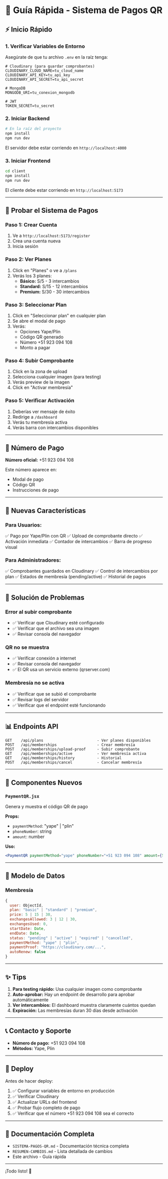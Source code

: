 # 🚀 Guía Rápida - Sistema de Pagos QR

## ⚡ Inicio Rápido

### 1. Verificar Variables de Entorno

Asegúrate de que tu archivo `.env` en la raíz tenga:

```env
# Cloudinary (para guardar comprobantes)
CLOUDINARY_CLOUD_NAME=tu_cloud_name
CLOUDINARY_API_KEY=tu_api_key
CLOUDINARY_API_SECRET=tu_api_secret

# MongoDB
MONGODB_URI=tu_conexion_mongodb

# JWT
TOKEN_SECRET=tu_secret
```

### 2. Iniciar Backend

```bash
# En la raíz del proyecto
npm install
npm run dev
```

El servidor debe estar corriendo en `http://localhost:4000`

### 3. Iniciar Frontend

```bash
cd client
npm install
npm run dev
```

El cliente debe estar corriendo en `http://localhost:5173`

---

## 🧪 Probar el Sistema de Pagos

### Paso 1: Crear Cuenta

1. Ve a `http://localhost:5173/register`
2. Crea una cuenta nueva
3. Inicia sesión

### Paso 2: Ver Planes

1. Click en "Planes" o ve a `/plans`
2. Verás los 3 planes:
   - **Básico:** S/5 - 3 intercambios
   - **Standard:** S/15 - 12 intercambios
   - **Premium:** S/30 - 30 intercambios

### Paso 3: Seleccionar Plan

1. Click en "Seleccionar plan" en cualquier plan
2. Se abre el modal de pago
3. Verás:
   - Opciones Yape/Plin
   - Código QR generado
   - Número +51 923 094 108
   - Monto a pagar

### Paso 4: Subir Comprobante

1. Click en la zona de upload
2. Selecciona cualquier imagen (para testing)
3. Verás preview de la imagen
4. Click en "Activar membresía"

### Paso 5: Verificar Activación

1. Deberías ver mensaje de éxito
2. Redirige a `/dashboard`
3. Verás tu membresía activa
4. Verás barra con intercambios disponibles

---

## 📱 Número de Pago

**Número oficial:** +51 923 094 108

Este número aparece en:

- Modal de pago
- Código QR
- Instrucciones de pago

---

## 🎯 Nuevas Características

### Para Usuarios:

✅ Pago por Yape/Plin con QR
✅ Upload de comprobante directo
✅ Activación inmediata
✅ Contador de intercambios
✅ Barra de progreso visual

### Para Administradores:

✅ Comprobantes guardados en Cloudinary
✅ Control de intercambios por plan
✅ Estados de membresía (pending/active)
✅ Historial de pagos

---

## 🔧 Solución de Problemas

### Error al subir comprobante

- ✅ Verificar que Cloudinary esté configurado
- ✅ Verificar que el archivo sea una imagen
- ✅ Revisar consola del navegador

### QR no se muestra

- ✅ Verificar conexión a internet
- ✅ Revisar consola del navegador
- ✅ El QR usa un servicio externo (qrserver.com)

### Membresía no se activa

- ✅ Verificar que se subió el comprobante
- ✅ Revisar logs del servidor
- ✅ Verificar que el endpoint esté funcionando

---

## 📊 Endpoints API

```
GET    /api/plans                        - Ver planes disponibles
POST   /api/memberships                  - Crear membresía
POST   /api/memberships/upload-proof     - Subir comprobante
GET    /api/memberships/active           - Ver membresía activa
GET    /api/memberships/history          - Historial
POST   /api/memberships/cancel           - Cancelar membresía
```

---

## 🎨 Componentes Nuevos

### `PaymentQR.jsx`

Genera y muestra el código QR de pago

**Props:**

- `paymentMethod`: "yape" | "plin"
- `phoneNumber`: string
- `amount`: number

**Uso:**

```jsx
<PaymentQR paymentMethod="yape" phoneNumber="+51 923 094 108" amount={5} />
```

---

## 💾 Modelo de Datos

### Membresía

```javascript
{
  user: ObjectId,
  plan: "basic" | "standard" | "premium",
  price: 5 | 15 | 30,
  exchangesAllowed: 3 | 12 | 30,
  exchangesUsed: 0,
  startDate: Date,
  endDate: Date,
  status: "pending" | "active" | "expired" | "cancelled",
  paymentMethod: "yape" | "plin",
  paymentProof: "https://cloudinary.com/...",
  autoRenew: false
}
```

---

## ✨ Tips

1. **Para testing rápido:** Usa cualquier imagen como comprobante
2. **Auto-aprobar:** Hay un endpoint de desarrollo para aprobar automáticamente
3. **Ver intercambios:** El dashboard muestra claramente cuántos quedan
4. **Expiración:** Las membresías duran 30 días desde activación

---

## 📞 Contacto y Soporte

- **Número de pago:** +51 923 094 108
- **Métodos:** Yape, Plin

---

## 🚀 Deploy

Antes de hacer deploy:

1. ✅ Configurar variables de entorno en producción
2. ✅ Verificar Cloudinary
3. ✅ Actualizar URLs del frontend
4. ✅ Probar flujo completo de pago
5. ✅ Verificar que el número +51 923 094 108 sea el correcto

---

## 📝 Documentación Completa

- `SISTEMA-PAGOS-QR.md` - Documentación técnica completa
- `RESUMEN-CAMBIOS.md` - Lista detallada de cambios
- Este archivo - Guía rápida

---

¡Todo listo! 🎉
